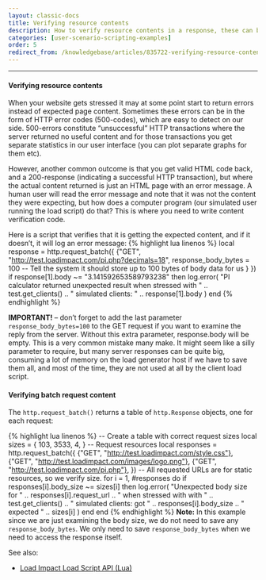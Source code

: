 ```yaml
---
layout: classic-docs
title: Verifying resource contents
description: How to verify resource contents in a response, these can be used in combination with custom metrics to make your tests more meaningful or just as a way to deal with errors from performance problems
categories: [user-scenario-scripting-examples]
order: 5
redirect_from: /knowledgebase/articles/835722-verifying-resource-contents
---
```


***

#### Verifying resource contents
When your website gets stressed it may at some point start to return errors instead of expected page content. Sometimes these errors can be in the form of HTTP error codes (500-codes), which are easy to detect on our side. 500-errors constitute “unsuccessful” HTTP transactions where the server returned no useful content and for those transactions you get separate statistics in our user interface (you can plot separate graphs for them etc).

However, another common outcome is that you get valid HTML code back, and a 200-response (indicating a successful HTTP transaction), but where the actual content returned is just an HTML page with an error message. A human user will read the error message and note that it was not the content they were expecting, but how does a computer program (our simulated user running the load script) do that? This is where you need to write content verification code.

Here is a script that verifies that it is getting the expected content, and if it doesn’t, it will log an error message:
{% highlight lua linenos %}
 local response = http.request_batch({
     {"GET", "http://test.loadimpact.com/pi.php?decimals=18",
         response_body_bytes = 100  -- Tell the system it should store up to 100 bytes of body data for us
     }
 })
 if response[1].body ~= "3.141592653589793238" then
   log.error(
      "PI calculator returned unexpected result when stressed with "
         .. test.get_clients() .. " simulated clients: " .. response[1].body
   )
 end
 {% endhighlight %}

**IMPORTANT!** – don’t forget to add the last parameter `response_body_bytes=100`  to the GET request if you want to examine the reply from the server. Without this extra parameter, response.body will be empty. This is a very common mistake many make. It might seem like a silly parameter to require, but many server responses can be quite big, consuming a lot of memory on the load generator host if we have to save them all, and most of the time, they are not used at all by the client load script.



#### Verifying batch request content

The `http.request_batch()` returns a table of `http.Response` objects, one for each request:

{% highlight lua linenos %}
 -- Create a table with correct request sizes
 local sizes = {
     103,
     3533,
     4,
 }
 -- Request resources
 local responses = http.request_batch({
     {"GET", "http://test.loadimpact.com/style.css"},
     {"GET", "http://test.loadimpact.com/images/logo.png"},
     {"GET", "http://test.loadimpact.com/pi.php"},
 })
 -- All requested URLs are for static resources, so we verify size.
 for i = 1, #responses do
     if responses[i].body_size ~= sizes[i] then
        log.error(
            "Unexpected body size for " .. responses[i].request_url
            .. " when stressed with with " .. test.get_clients()
            .. " simulated clients: got " .. responses[i].body_size
            .. " expected " .. sizes[i]
        )
     end
 end
 {% endhighlight %}
**Note:** In this example since we are just examining the body size, we do not need to save any `response_body_bytes`. We only need to save `response_body_bytes` when we need to access the response itself.


See also:

 - [Load Impact Load Script API (Lua)](https://loadimpact.com/load-script-api)
